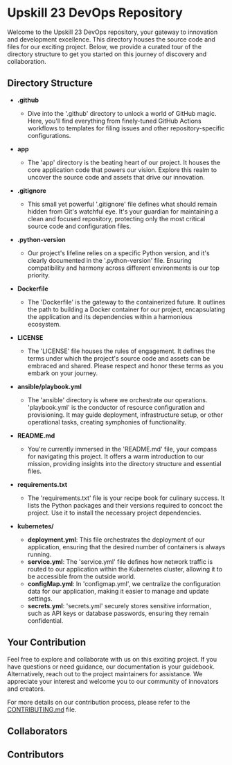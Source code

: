# Upskill 23 DevOps Repository

Welcome to the Upskill 23 DevOps repository, your gateway to innovation and development excellence. This directory houses the source code and files for our exciting project. Below, we provide a curated tour of the directory structure to get you started on this journey of discovery and collaboration.

## Directory Structure

- **.github**
  - Dive into the '.github' directory to unlock a world of GitHub magic. Here, you'll find everything from finely-tuned GitHub Actions workflows to templates for filing issues and other repository-specific configurations.

- **app**
  - The 'app' directory is the beating heart of our project. It houses the core application code that powers our vision. Explore this realm to uncover the source code and assets that drive our innovation.

- **.gitignore**
  - This small yet powerful '.gitignore' file defines what should remain hidden from Git's watchful eye. It's your guardian for maintaining a clean and focused repository, protecting only the most critical source code and configuration files.

- **.python-version**
  - Our project's lifeline relies on a specific Python version, and it's clearly documented in the '.python-version' file. Ensuring compatibility and harmony across different environments is our top priority.

- **Dockerfile**
  - The 'Dockerfile' is the gateway to the containerized future. It outlines the path to building a Docker container for our project, encapsulating the application and its dependencies within a harmonious ecosystem.

- **LICENSE**
  - The 'LICENSE' file houses the rules of engagement. It defines the terms under which the project's source code and assets can be embraced and shared. Please respect and honor these terms as you embark on your journey.

- **ansible/playbook.yml**
  - The 'ansible' directory is where we orchestrate our operations. 'playbook.yml' is the conductor of resource configuration and provisioning. It may guide deployment, infrastructure setup, or other operational tasks, creating symphonies of functionality.

- **README.md**
  - You're currently immersed in the 'README.md' file, your compass for navigating this project. It offers a warm introduction to our mission, providing insights into the directory structure and essential files.

- **requirements.txt**
  - The 'requirements.txt' file is your recipe book for culinary success. It lists the Python packages and their versions required to concoct the project. Use it to install the necessary project dependencies.

- **kubernetes/**
  - **deployment.yml**: This file orchestrates the deployment of our application, ensuring that the desired number of containers is always running.
  - **service.yml**: The 'service.yml' file defines how network traffic is routed to our application within the Kubernetes cluster, allowing it to be accessible from the outside world.
  - **configMap.yml**: In 'configmap.yml', we centralize the configuration data for our application, making it easier to manage and update settings.
  - **secrets.yml**: 'secrets.yml' securely stores sensitive information, such as API keys or database passwords, ensuring they remain confidential.

## Your Contribution

Feel free to explore and collaborate with us on this exciting project. If you have questions or need guidance, our documentation is your guidebook. Alternatively, reach out to the project maintainers for assistance. We appreciate your interest and welcome you to our community of innovators and creators.

For more details on our contribution process, please refer to the [CONTRIBUTING.md](https://github.com/georgiyanev/DevOps-Upskill-23/blob/main/CONTRIBUTING.md) file.

## Collaborators

<!-- readme: collaborators -start -->
<!-- readme: collaborators -end -->

## Contributors

<!-- readme: contributors -start -->
<!-- readme: contributors -end -->
